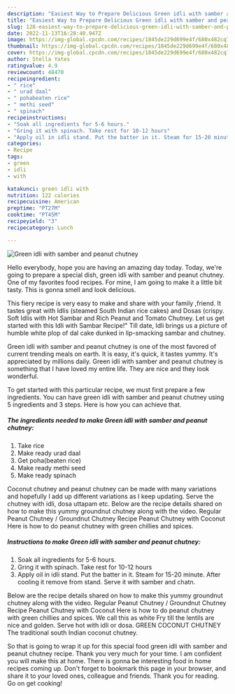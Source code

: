 ```yaml
---
description: "Easiest Way to Prepare Delicious Green idli with samber and peanut chutney"
title: "Easiest Way to Prepare Delicious Green idli with samber and peanut chutney"
slug: 128-easiest-way-to-prepare-delicious-green-idli-with-samber-and-peanut-chutney
date: 2022-11-13T16:28:40.947Z
image: https://img-global.cpcdn.com/recipes/1845de229d699e4f/680x482cq70/green-idli-with-samber-and-peanut-chutney-recipe-main-photo.jpg
thumbnail: https://img-global.cpcdn.com/recipes/1845de229d699e4f/680x482cq70/green-idli-with-samber-and-peanut-chutney-recipe-main-photo.jpg
cover: https://img-global.cpcdn.com/recipes/1845de229d699e4f/680x482cq70/green-idli-with-samber-and-peanut-chutney-recipe-main-photo.jpg
author: Stella Yates
ratingvalue: 4.9
reviewcount: 48470
recipeingredient:
- " rice"
- " urad daal"
- " pohabeaten rice"
- " methi seed"
- " spinach"
recipeinstructions:
- "Soak all ingredients for 5-6 hours."
- "Gring it with spinach. Take rest for 10-12 hours"
- "Apply oil in idli stand. Put the batter in it. Steam for 15-20 minute. After cooling it remove from stand. Serve it with samber and chatn."
categories:
- Recipe
tags:
- green
- idli
- with

katakunci: green idli with 
nutrition: 122 calories
recipecuisine: American
preptime: "PT27M"
cooktime: "PT45M"
recipeyield: "3"
recipecategory: Lunch

---
```



![Green idli with samber and peanut chutney](https://img-global.cpcdn.com/recipes/1845de229d699e4f/680x482cq70/green-idli-with-samber-and-peanut-chutney-recipe-main-photo.jpg)

Hello everybody, hope you are having an amazing day today. Today, we're going to prepare a special dish, green idli with samber and peanut chutney. One of my favorites food recipes. For mine, I am going to make it a little bit tasty. This is gonna smell and look delicious.

This fiery recipe is very easy to make and share with your family ,friend. It tastes great with Idlis (steamed South Indian rice cakes) and Dosas (crispy. Soft Idlis with Hot Sambar and Rich Peanut and Tomato Chutney. Let us get started with this Idli with Sambar Recipe!&#34; Till date, Idli brings us a picture of humble white plop of dal cake dunked in lip-smacking sambar and chutney.

Green idli with samber and peanut chutney is one of the most favored of current trending meals on earth. It is easy, it's quick, it tastes yummy. It's appreciated by millions daily. Green idli with samber and peanut chutney is something that I have loved my entire life. They are nice and they look wonderful.


To get started with this particular recipe, we must first prepare a few ingredients. You can have green idli with samber and peanut chutney using 5 ingredients and 3 steps. Here is how you can achieve that.

<!--inarticleads1-->

##### The ingredients needed to make Green idli with samber and peanut chutney:

1. Take  rice
1. Make ready  urad daal
1. Get  poha(beaten rice)
1. Make ready  methi seed
1. Make ready  spinach


Coconut chutney and peanut chutney can be made with many variations and hopefully I add up different variations as I keep updating. Serve the chutney with idli, dosa uttapam etc. Below are the recipe details shared on how to make this yummy groundnut chutney along with the video. Regular Peanut Chutney / Groundnut Chutney Recipe Peanut Chutney with Coconut Here is how to do peanut chutney with green chillies and spices. 

<!--inarticleads2-->

##### Instructions to make Green idli with samber and peanut chutney:

1. Soak all ingredients for 5-6 hours.
1. Gring it with spinach. Take rest for 10-12 hours
1. Apply oil in idli stand. Put the batter in it. Steam for 15-20 minute. After cooling it remove from stand. Serve it with samber and chatn.


Below are the recipe details shared on how to make this yummy groundnut chutney along with the video. Regular Peanut Chutney / Groundnut Chutney Recipe Peanut Chutney with Coconut Here is how to do peanut chutney with green chillies and spices. We call this as white Fry till the lentils are nice and golden. Serve hot with idli or dosa. GREEN COCONUT CHUTNEY The traditional south Indian coconut chutney. 

So that is going to wrap it up for this special food green idli with samber and peanut chutney recipe. Thank you very much for your time. I am confident you will make this at home. There is gonna be interesting food in home recipes coming up. Don't forget to bookmark this page in your browser, and share it to your loved ones, colleague and friends. Thank you for reading. Go on get cooking!
